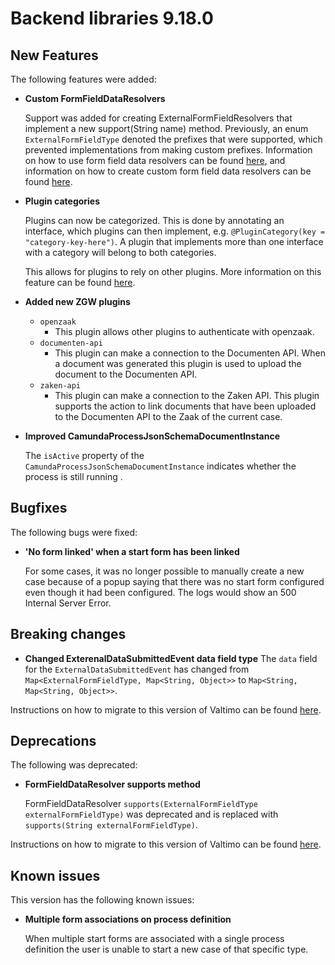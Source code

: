 # Backend libraries 9.18.0

## New Features

The following features were added:

* **Custom FormFieldDataResolvers**

  Support was added for creating ExternalFormFieldResolvers that implement a new support(String name) method.
  Previously, an enum `ExternalFormFieldType` denoted the prefixes that were supported, which prevented
  implementations from making custom prefixes. Information on how to use form field data resolvers
  can be found [here](/using-valtimo/form-link/using-form-field-data-resolvers.md), and information on
  how to create custom form field data resolvers can be found [here](/extending-valtimo/form-link/custom-form-field-data-resolver.md).

* **Plugin categories**

  Plugins can now be categorized. This is done by annotating an interface, which plugins can then implement, e.g.
  `@PluginCategory(key = "category-key-here")`. A plugin that implements more than one interface with a category will
  belong to both categories.

  This allows for plugins to rely on other plugins. More information on this feature can be found
  [here](/extending-valtimo/plugin/custom-plugin-definition.md#plugin-categories).

* **Added new ZGW plugins**
  * `openzaak`
    * This plugin allows other plugins to authenticate with openzaak.
  * `documenten-api`
    * This plugin can make a connection to the Documenten API. When a document was generated this plugin is used to 
    upload the document to the Documenten API.
  * `zaken-api`
    * This plugin can make a connection to the Zaken API. This plugin supports the action to link documents that have been uploaded 
    to the Documenten API to the Zaak of the current case.

* **Improved CamundaProcessJsonSchemaDocumentInstance**

  The `isActive` property of the `CamundaProcessJsonSchemaDocumentInstance` indicates whether the process is still running .

## Bugfixes

The following bugs were fixed:

* **'No form linked' when a start form has been linked**

  For some cases, it was no longer possible to manually create a new case because of a popup saying that there was no
  start form configured even though it had been configured. The logs would show an 500 Internal Server Error.

## Breaking changes

* **Changed ExterenalDataSubmittedEvent data field type**
  The `data` field for the `ExternalDataSubmittedEvent` has changed from `Map<ExternalFormFieldType, Map<String, Object>>` to
  `Map<String, Map<String, Object>>`.

Instructions on how to migrate to this version of Valtimo can be found [here](migration.md).

## Deprecations

The following was deprecated:

* **FormFieldDataResolver supports method**

  FormFieldDataResolver `supports(ExternalFormFieldType externalFormFieldType)` was deprecated and is replaced with 
  `supports(String externalFormFieldType)`.

Instructions on how to migrate to this version of Valtimo can be found [here](migration.md).

## Known issues

This version has the following known issues:

* **Multiple form associations on process definition**

  When multiple start forms are associated with a single process definition the user is unable to start a new case of
  that specific type.
